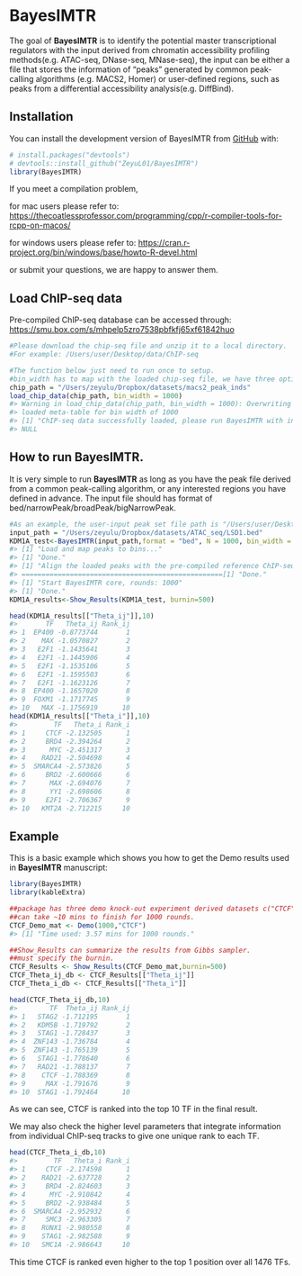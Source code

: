 
<!-- README.md is generated from README.Rmd. Please edit that file -->

# BayesIMTR

<!-- badges: start -->
<!-- badges: end -->

The goal of **BayesIMTR** is to identify the potential master
transcriptional regulators with the input derived from chromatin
accessibility profiling methods(e.g. ATAC-seq, DNase-seq, MNase-seq),
the input can be either a file that stores the information of “peaks”
generated by common peak-calling algorithms (e.g. MACS2, Homer) or
user-defined regions, such as peaks from a differential accessibility
analysis(e.g. DiffBind).

## Installation

You can install the development version of BayesIMTR from
[GitHub](https://github.com/ZeyuL01/BayesIMTR) with:

``` r
# install.packages("devtools")
# devtools::install_github("ZeyuL01/BayesIMTR")
library(BayesIMTR)
```

If you meet a compilation problem,

for mac users please refer to:
<https://thecoatlessprofessor.com/programming/cpp/r-compiler-tools-for-rcpp-on-macos/>

for windows users please refer to:
<https://cran.r-project.org/bin/windows/base/howto-R-devel.html>

or submit your questions, we are happy to answer them.

## Load ChIP-seq data

Pre-compiled ChIP-seq database can be accessed through:
<https://smu.box.com/s/mhpelp5zro7538pbfkfj65xf61842huo>

``` r
#Please download the chip-seq file and unzip it to a local directory.
#For example: /Users/user/Desktop/data/ChIP-seq

#The function below just need to run once to setup.
#bin_width has to map with the loaded chip-seq file, we have three options: 100/500/1000.
chip_path = "/Users/zeyulu/Dropbox/datasets/macs2_peak_inds"
load_chip_data(chip_path, bin_width = 1000)
#> Warning in load_chip_data(chip_path, bin_width = 1000): Overwriting previous
#> loaded meta-table for bin width of 1000
#> [1] "ChIP-seq data successfully loaded, please run BayesIMTR with input to check!"
#> NULL
```

## How to run BayesIMTR.

It is very simple to run **BayesIMTR** as long as you have the peak file
derived from a common peak-calling algorithm, or any interested regions
you have defined in advance. The input file should has format of
bed/narrowPeak/broadPeak/bigNarrowPeak.

``` r
#As an example, the user-input peak set file path is "/Users/user/Desktop/input.bed"
input_path = "/Users/zeyulu/Dropbox/datasets/ATAC_seq/LSD1.bed"
KDM1A_test<-BayesIMTR(input_path,format = "bed", N = 1000, bin_width = 1000)
#> [1] "Load and map peaks to bins..."
#> [1] "Done."
#> [1] "Align the loaded peaks with the pre-compiled reference ChIP-seq data, bin width used: 1000 bps"
#> ==================================================[1] "Done."
#> [1] "Start BayesIMTR core, rounds: 1000"
#> [1] "Done."
KDM1A_results<-Show_Results(KDM1A_test, burnin=500)

head(KDM1A_results[["Theta_ij"]],10)
#>       TF   Theta_ij Rank_ij
#> 1  EP400 -0.8773744       1
#> 2    MAX -1.0570827       2
#> 3   E2F1 -1.1435641       3
#> 4   E2F1 -1.1445906       4
#> 5   E2F1 -1.1535106       5
#> 6   E2F1 -1.1595503       6
#> 7   E2F1 -1.1623126       7
#> 8  EP400 -1.1657020       8
#> 9  FOXM1 -1.1717745       9
#> 10   MAX -1.1756919      10
head(KDM1A_results[["Theta_i"]],10)
#>         TF   Theta_i Rank_i
#> 1     CTCF -2.132505      1
#> 2     BRD4 -2.394264      2
#> 3      MYC -2.451317      3
#> 4    RAD21 -2.504698      4
#> 5  SMARCA4 -2.573826      5
#> 6     BRD2 -2.600666      6
#> 7      MAX -2.694076      7
#> 8      YY1 -2.698606      8
#> 9     E2F1 -2.706367      9
#> 10   KMT2A -2.712215     10
```

## Example

This is a basic example which shows you how to get the Demo results used
in **BayesIMTR** manuscript:

``` r
library(BayesIMTR)
library(kableExtra)

##package has three demo knock-out experiment derived datasets c("CTCF","KDM1A","ZBTB7A").
##can take ~10 mins to finish for 1000 rounds.
CTCF_Demo_mat <- Demo(1000,"CTCF")
#> [1] "Time used: 3.57 mins for 1000 rounds."

##Show_Results can summarize the results from Gibbs sampler.
##must specify the burnin.
CTCF_Results <- Show_Results(CTCF_Demo_mat,burnin=500)
CTCF_Theta_ij_db <- CTCF_Results[["Theta_ij"]]
CTCF_Theta_i_db <- CTCF_Results[["Theta_i"]]

head(CTCF_Theta_ij_db,10)
#>        TF  Theta_ij Rank_ij
#> 1   STAG2 -1.712195       1
#> 2   KDM5B -1.719792       2
#> 3   STAG1 -1.728437       3
#> 4  ZNF143 -1.736784       4
#> 5  ZNF143 -1.765139       5
#> 6   STAG1 -1.778640       6
#> 7   RAD21 -1.788137       7
#> 8    CTCF -1.788369       8
#> 9     MAX -1.791676       9
#> 10  STAG1 -1.792464      10
```

As we can see, CTCF is ranked into the top 10 TF in the final result.

We may also check the higher level parameters that integrate information
from individual ChIP-seq tracks to give one unique rank to each TF.

``` r
head(CTCF_Theta_i_db,10)
#>         TF   Theta_i Rank_i
#> 1     CTCF -2.174598      1
#> 2    RAD21 -2.637728      2
#> 3     BRD4 -2.824603      3
#> 4      MYC -2.910842      4
#> 5     BRD2 -2.938484      5
#> 6  SMARCA4 -2.952932      6
#> 7     SMC3 -2.963305      7
#> 8    RUNX1 -2.980558      8
#> 9    STAG1 -2.982588      9
#> 10   SMC1A -2.986643     10
```

This time CTCF is ranked even higher to the top 1 position over all 1476
TFs.
